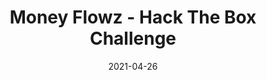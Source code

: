 ---
layout: single
title: '<span class="hackthebox">Money Flowz - Hack The Box Challenge</span>'
excerpt: "Money Flowz is a osint challenge from HackTheBox where we will have to find out information about cryto transactions"
date: 2021-04-26
header:
  teaser: /assets/images/htb-writeup-money-flowz/icon.png
  teaser_home_page: true
  icon: /assets/images/hackthebox.webp
categories:
  - hackthebox
  - challenge
tags:
  - osint
toc: true
toc_label: "Content"
toc_sticky: true
show_time: false
layout: encrypted/money-flowz
permalink: "/htb-writeup-money-flowz"
show_time: false
---